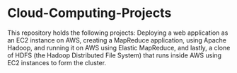 # Cloud-Computing-Projects
This repository holds the following projects: Deploying a web application as an EC2 instance on AWS, creating a MapReduce application, using Apache Hadoop, and running it on AWS using Elastic MapReduce, and lastly, a clone of HDFS (the Hadoop Distributed File System) that runs inside AWS using EC2 instances to form the cluster.
